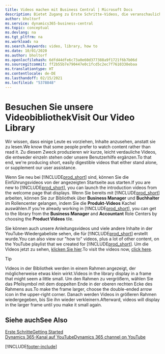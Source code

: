 ```yaml
---
title: Videos machen mit Business Central | Microsoft Docs
description: Bietet Zugang zu Erste Schritte-Videos, die veranschaulichen, wie häufige Aufgaben ausgeführt werden.
author: bholtorf
ms.service: dynamics365-business-central
ms.topic: conceptual
ms.devlang: na
ms.tgt_pltfrm: na
ms.workload: na
ms.search.keywords: video, library, how to
ms.date: 10/01/2020
ms.author: bholtorf
ms.openlocfilehash: 6dfd44dfe6c73a0e60d377388a9f1721f6b7b06d
ms.sourcegitcommit: ff2b55b7e790447e0c1fcd5c2ec7f7610338ebaa
ms.translationtype: HT
ms.contentlocale: de-DE
ms.lasthandoff: 02/15/2021
ms.locfileid: "5378848"
---
```

# <a name="visit-our-video-library"></a><span data-ttu-id="635ce-103">Besuchen Sie unsere Videobibliothek</span><span class="sxs-lookup"><span data-stu-id="635ce-103">Visit Our Video Library</span></span>

<span data-ttu-id="635ce-104">Wir wissen, dass einige Leute es vorziehen, Inhalte anzusehen, anstatt sie zu lesen.</span><span class="sxs-lookup"><span data-stu-id="635ce-104">We know that some people prefer to watch content rather than read it.</span></span> <span data-ttu-id="635ce-105">Zu diesem Zweck produzieren wir kurze, leicht verdauliche Videos, die entweder einzeln stehen oder unsere Benutzerhilfe ergänzen.</span><span class="sxs-lookup"><span data-stu-id="635ce-105">To that end, we're producing short, easily digestible videos that either stand alone, or supplement our user assistance.</span></span>  

<span data-ttu-id="635ce-106">Wenn Sie neu bei [!INCLUDE[prod_short](includes/prod_short.md)] sind, können Sie die Einführungsvideos von der angezeigten Startseite aus starten.</span><span class="sxs-lookup"><span data-stu-id="635ce-106">If you are new to [!INCLUDE[prod_short](includes/prod_short.md)], you can launch the introduction videos from the welcome page that displays.</span></span> <span data-ttu-id="635ce-107">Wenn Sie bereits mit [!INCLUDE[prod_short](includes/prod_short.md)] arbeiten, können Sie zur Bibliothek über **Business Manager** und **Buchhalter** im Rollencenter gelangen, indem Sie die **Produkt-Videos** Kachel auswählen.</span><span class="sxs-lookup"><span data-stu-id="635ce-107">If you're already working in [!INCLUDE[prod_short](includes/prod_short.md)], you can get to the library from the **Business Manager** and **Accountant** Role Centers by choosing the **Product Videos** tile.</span></span>  

<span data-ttu-id="635ce-108">Sie können auch unsere Anleitungsvideos und viele andere Inhalte in der YouTube-Wiedergabeliste sehen, die für [!INCLUDE[prod_short](includes/prod_short.md)] erstellt wurde.</span><span class="sxs-lookup"><span data-stu-id="635ce-108">You can also view our "how to" videos, plus a lot of other content, on the YouTube playlist that we created for [!INCLUDE[prod_short](includes/prod_short.md)].</span></span> <span data-ttu-id="635ce-109">Um die Videos jetzt zu sehen, [klicken Sie hier](https://go.microsoft.com/fwlink/?linkid=851533).</span><span class="sxs-lookup"><span data-stu-id="635ce-109">To visit the videos now, [click here](https://go.microsoft.com/fwlink/?linkid=851533).</span></span>

> [!Tip]  
> <span data-ttu-id="635ce-110">Videos in der Bibliothek werden in einem Rahmen angezeigt, der möglicherweise etwas klein wirkt.</span><span class="sxs-lookup"><span data-stu-id="635ce-110">Videos in the library display in a frame that might seem a little small.</span></span> <span data-ttu-id="635ce-111">Um den Rahmen zu vergrößern, wählen Sie das Pfeilsymbol mit dem doppelten Ende in der oberen rechten Ecke des Rahmens aus.</span><span class="sxs-lookup"><span data-stu-id="635ce-111">To make the frame larger, choose the double-ended arrow icon in the upper-right corner.</span></span> <span data-ttu-id="635ce-112">Danach werden Videos in größeren Rahmen wiedergegeben, bis Sie ihn wieder verkleinern.</span><span class="sxs-lookup"><span data-stu-id="635ce-112">Afterward, videos will display in the larger frame until you make it small again.</span></span>

## <a name="see-also"></a><span data-ttu-id="635ce-113">Siehe auch</span><span class="sxs-lookup"><span data-stu-id="635ce-113">See Also</span></span>

[<span data-ttu-id="635ce-114">Erste Schritte</span><span class="sxs-lookup"><span data-stu-id="635ce-114">Getting Started</span></span>](product-get-started.md)  
[<span data-ttu-id="635ce-115">Dynamics 365-Kanal auf YouTube</span><span class="sxs-lookup"><span data-stu-id="635ce-115">Dynamics 365 channel on YouTube</span></span>](https://www.youtube.com/channel/UCJGCg4rB3QSs8y_1FquelBQ)  


[!INCLUDE[footer-include](includes/footer-banner.md)]